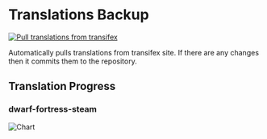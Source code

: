 # Translations Backup

[![Pull translations from transifex](https://github.com/dfint/translations-backup/actions/workflows/pull-translations.yml/badge.svg)](https://github.com/dfint/translations-backup/actions/workflows/pull-translations.yml)

Automatically pulls translations from transifex site. If there are any changes then it commits them to the repository.

## Translation Progress

### dwarf-fortress-steam

![Chart](https://quickchart.io/chart/render/sf-85b03eef-4b57-403f-a28a-3726d98037dc)
<!--
### dwarf-fortress

![Chart](https://quickchart.io/chart/render/sf-396ea93e-7116-4df7-8cae-b4ba45e0e9d7)
-->
